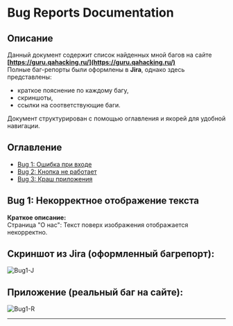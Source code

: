 # Bug Reports Documentation

## Описание  
Данный документ содержит список найденных мной багов на сайте **[https://guru.qahacking.ru/](https://guru.qahacking.ru/)**  
Полные баг-репорты были оформлены в **Jira**, однако здесь представлены:  
- краткое пояснение по каждому багу,  
- скриншоты,  
- ссылки на соответствующие баги.  

Документ структурирован с помощью оглавления и якорей для удобной навигации.  

## Оглавление
- [Bug 1: Ошибка при входе](#bug-1-ошибка-при-входе)
- [Bug 2: Кнопка не работает](#bug-2-кнопка-не-работает)
- [Bug 3: Краш приложения](#bug-3-краш-приложения)



## Bug 1: Некорректное отображение текста
**Краткое описание:**  
Страница "О нас": Текст поверх изображения отображается некорректно.  

## Скриншот из Jira (оформленный багрепорт):  

![Bug1-J](../accets/№1.png)  

## Приложение (реальный баг на сайте):  

![Bug1-R](../accets/b№1.png)  

---